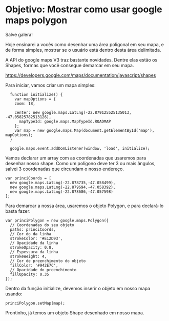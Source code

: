 # Objetivo: Mostrar como usar google maps polygon

Salve galera!

Hoje ensinarei a vocês como desenhar uma área poligonal em seu mapa, e de forma simples, mostrar se o usuário está dentro desta área delimitada.

A API do google maps V3 traz bastante novidades. Dentre elas estão os Shapes, formas que você consegue demarcar em seu mapa.

https://developers.google.com/maps/documentation/javascript/shapes

Para iniciar, vamos criar um mapa simples:

```
  function initialize() {
    var mapOptions = {
    zoom: 18,

    center: new google.maps.LatLng(-22.879125525135013, -47.05825782513126),
      mapTypeId: google.maps.MapTypeId.ROADMAP
    };
    var map = new google.maps.Map(document.getElementById('map'), mapOptions);
  }

  google.maps.event.addDomListener(window, 'load', initialize);
```

Vamos declarar um array com as coordenadas que usaremos para desenhar nosso shape.
Como um polígono deve ter 3 ou mais ângulos, salvei 3 coordenadas que circundam o nosso endereço.

```
var princiCoords = [
  new google.maps.LatLng(-22.878735,-47.058499),
  new google.maps.LatLng(-22.879694,-47.058392),
  new google.maps.LatLng(-22.878686,-47.057598)
];
```

Para demarcar a nossa área, usaremos o objeto Polygon, e para declará-lo basta fazer:

```
var princiPolygon = new google.maps.Polygon({
  // Coordenadas do seu objeto
  paths: princiCoords,
  // Cor do da linha
  strokeColor: '#E12D93',
  // Opacidade da linha
  strokeOpacity: 0.8,
  // Espessura da linha
  strokeWeight: 4,
  // Cor de preenchimento do objeto
  fillColor: '#942E7C',
  // Opacidade do preenchimento
  fillOpacity: 0.35
});
```

Dentro da função initialize, devemos inserir o objeto em nosso mapa usando:

```
princiPolygon.setMap(map);
```

Prontinho, já temos um objeto Shape desenhado em nosso mapa.


